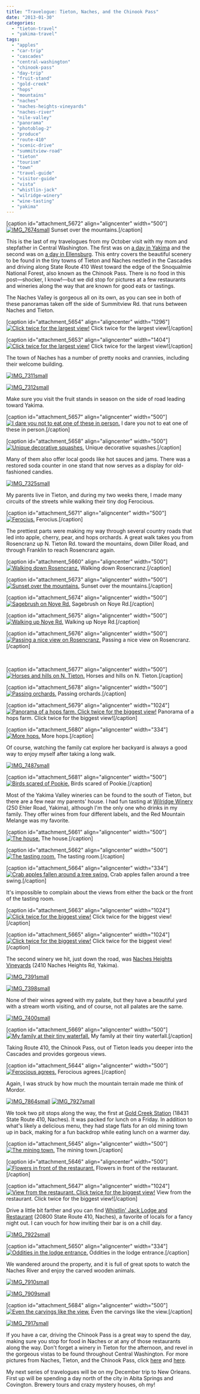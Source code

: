```yaml
---
title: "Travelogue: Tieton, Naches, and the Chinook Pass"
date: "2013-01-30"
categories: 
  - "tieton-travel"
  - "yakima-travel"
tags: 
  - "apples"
  - "car-trip"
  - "cascades"
  - "central-washington"
  - "chinook-pass"
  - "day-trip"
  - "fruit-stand"
  - "gold-creek"
  - "hops"
  - "mountains"
  - "naches"
  - "naches-heights-vineyards"
  - "naches-river"
  - "nile-valley"
  - "panorama"
  - "photoblog-2"
  - "produce"
  - "route-410"
  - "scenic-drive"
  - "summitview-road"
  - "tieton"
  - "tourism"
  - "town"
  - "travel-guide"
  - "visitor-guide"
  - "vista"
  - "whistlin-jack"
  - "wilridge-winery"
  - "wine-tasting"
  - "yakima"
---
```


\[caption id="attachment\_5672" align="aligncenter" width="500"\][![IMG_7674small](http://www.rebeccagomezfarrell.com/wp-content/uploads/2013/01/IMG_7674small.jpg)](http://www.rebeccagomezfarrell.com/2013/01/travelogue-tieton-naches-and-the-chinook-pass/img_7674small/) Sunset over the mountains.\[/caption\]

This is the last of my travelogues from my October visit with my mom and stepfather in Central Washington. The first was on [a day in Yakima](index.php?p=5412) and the second was on [a day in Ellensburg](index.php?p=5538). This entry covers the beautiful scenery to be found in the tiny towns of Tieton and Naches nestled in the Cascades and driving along State Route 410 West toward the edge of the Snoqualmie National Forest, also known as the Chinook Pass. There is no food in this post—shocker, I know!—but we did stop for pictures at a few restaurants and wineries along the way that are known for good eats or tastings.

The Naches Valley is gorgeous all on its own, as you can see in both of these panoramas taken off the side of Summitview Rd. that runs between Naches and Tieton.

\[caption id="attachment\_5654" align="aligncenter" width="1296"\][![Click twice for the largest view!](http://www.rebeccagomezfarrell.com/wp-content/uploads/2013/01/IMG_7301small.jpg)](http://www.rebeccagomezfarrell.com/2013/01/travelogue-tieton-naches-and-the-chinook-pass/img_7301small/) Click twice for the largest view!\[/caption\]

\[caption id="attachment\_5653" align="aligncenter" width="1404"\][![Click twice for the largest view!](http://www.rebeccagomezfarrell.com/wp-content/uploads/2013/01/IMG_7288small.jpg)](http://www.rebeccagomezfarrell.com/2013/01/travelogue-tieton-naches-and-the-chinook-pass/img_7288small/) Click twice for the largest view!\[/caption\]

The town of Naches has a number of pretty nooks and crannies, including their welcome building.

[![IMG_7311small](http://www.rebeccagomezfarrell.com/wp-content/uploads/2013/01/IMG_7311small.jpg)](http://www.rebeccagomezfarrell.com/2013/01/travelogue-tieton-naches-and-the-chinook-pass/img_7311small/)

[![IMG_7312small](http://www.rebeccagomezfarrell.com/wp-content/uploads/2013/01/IMG_7312small.jpg)](http://www.rebeccagomezfarrell.com/2013/01/travelogue-tieton-naches-and-the-chinook-pass/img_7312small/)

Make sure you visit the fruit stands in season on the side of road leading toward Yakima.

\[caption id="attachment\_5657" align="aligncenter" width="500"\][![I dare you not to eat one of these in person.](http://www.rebeccagomezfarrell.com/wp-content/uploads/2013/01/IMG_7321small.jpg)](http://www.rebeccagomezfarrell.com/2013/01/travelogue-tieton-naches-and-the-chinook-pass/img_7321small/) I dare you not to eat one of these in person.\[/caption\]

\[caption id="attachment\_5658" align="aligncenter" width="500"\][![Unique decorative squashes.](http://www.rebeccagomezfarrell.com/wp-content/uploads/2013/01/IMG_7323small.jpg)](http://www.rebeccagomezfarrell.com/2013/01/travelogue-tieton-naches-and-the-chinook-pass/img_7323small/) Unique decorative squashes.\[/caption\]

Many of them also offer local goods like hot sauces and jams. There was a restored soda counter in one stand that now serves as a display for old-fashioned candies.

[![IMG_7325small](http://www.rebeccagomezfarrell.com/wp-content/uploads/2013/01/IMG_7325small.jpg)](http://www.rebeccagomezfarrell.com/2013/01/travelogue-tieton-naches-and-the-chinook-pass/img_7325small/)

My parents live in Tieton, and during my two weeks there, I made many circuits of the streets while walking their tiny dog Ferocious.

\[caption id="attachment\_5671" align="aligncenter" width="500"\][![Ferocius.](http://www.rebeccagomezfarrell.com/wp-content/uploads/2013/01/IMG_7516small.jpg)](http://www.rebeccagomezfarrell.com/2013/01/travelogue-tieton-naches-and-the-chinook-pass/img_7516small/) Ferocius.\[/caption\]

The prettiest parts were making my way through several country roads that led into apple, cherry, pear, and hops orchards. A great walk takes you from Rosencranz up N. Tieton Rd. toward the mountains, down Diller Road, and through Franklin to reach Rosencranz again.

\[caption id="attachment\_5660" align="aligncenter" width="500"\][![Walking down Rosencranz.](http://www.rebeccagomezfarrell.com/wp-content/uploads/2013/01/IMG_7342small.jpg)](http://www.rebeccagomezfarrell.com/2013/01/travelogue-tieton-naches-and-the-chinook-pass/img_7342small/) Walking down Rosencranz.\[/caption\]

\[caption id="attachment\_5673" align="aligncenter" width="500"\][![Sunset over the mountains.](http://www.rebeccagomezfarrell.com/wp-content/uploads/2013/01/IMG_7677small.jpg)](http://www.rebeccagomezfarrell.com/2013/01/travelogue-tieton-naches-and-the-chinook-pass/img_7677small/) Sunset over the mountains.\[/caption\]

\[caption id="attachment\_5674" align="aligncenter" width="500"\][![Sagebrush on Noye Rd.](http://www.rebeccagomezfarrell.com/wp-content/uploads/2013/01/IMG_7690small.jpg)](http://www.rebeccagomezfarrell.com/2013/01/travelogue-tieton-naches-and-the-chinook-pass/img_7690small/) Sagebrush on Noye Rd.\[/caption\]

\[caption id="attachment\_5675" align="aligncenter" width="500"\][![Walking up Noye Rd.](http://www.rebeccagomezfarrell.com/wp-content/uploads/2013/01/IMG_7698small.jpg)](http://www.rebeccagomezfarrell.com/2013/01/travelogue-tieton-naches-and-the-chinook-pass/img_7698small/) Walking up Noye Rd.\[/caption\]

\[caption id="attachment\_5676" align="aligncenter" width="500"\][![Passing a nice view on Rosencranz.](http://www.rebeccagomezfarrell.com/wp-content/uploads/2013/01/IMG_7726small.jpg)](http://www.rebeccagomezfarrell.com/2013/01/travelogue-tieton-naches-and-the-chinook-pass/img_7726small/) Passing a nice view on Rosencranz.\[/caption\]

 

\[caption id="attachment\_5677" align="aligncenter" width="500"\][![Horses and hills on N. Tieton.](http://www.rebeccagomezfarrell.com/wp-content/uploads/2013/01/IMG_7731small.jpg)](http://www.rebeccagomezfarrell.com/2013/01/travelogue-tieton-naches-and-the-chinook-pass/img_7731small/) Horses and hills on N. Tieton.\[/caption\]

\[caption id="attachment\_5678" align="aligncenter" width="500"\][![Passing orchards.](http://www.rebeccagomezfarrell.com/wp-content/uploads/2013/01/IMG_7738small.jpg)](http://www.rebeccagomezfarrell.com/2013/01/travelogue-tieton-naches-and-the-chinook-pass/img_7738small/) Passing orchards.\[/caption\]

\[caption id="attachment\_5679" align="aligncenter" width="1024"\][![Panorama of a hops farm. Click twice for the biggest view!](http://www.rebeccagomezfarrell.com/wp-content/uploads/2013/01/IMG_7756small-1024x105.jpg)](http://www.rebeccagomezfarrell.com/2013/01/travelogue-tieton-naches-and-the-chinook-pass/img_7756small/) Panorama of a hops farm. Click twice for the biggest view!\[/caption\]

\[caption id="attachment\_5680" align="aligncenter" width="334"\][![ More hops.](http://www.rebeccagomezfarrell.com/wp-content/uploads/2013/01/IMG_7759small.jpg)](http://www.rebeccagomezfarrell.com/2013/01/travelogue-tieton-naches-and-the-chinook-pass/img_7759small/) More hops.\[/caption\]

Of course, watching the family cat explore her backyard is always a good way to enjoy myself after taking a long walk.

[![IMG_7487small](http://www.rebeccagomezfarrell.com/wp-content/uploads/2013/01/IMG_7487small.jpg)](http://www.rebeccagomezfarrell.com/2013/01/travelogue-tieton-naches-and-the-chinook-pass/img_7487small/)

\[caption id="attachment\_5681" align="aligncenter" width="500"\][![Birds scared of Pookie.](http://www.rebeccagomezfarrell.com/wp-content/uploads/2013/01/IMG_7939small.jpg)](http://www.rebeccagomezfarrell.com/2013/01/travelogue-tieton-naches-and-the-chinook-pass/img_7939small/) Birds scared of Pookie.\[/caption\]

Most of the Yakima Valley wineries can be found to the south of Tieton, but there are a few near my parents' house. I had fun tasting at [Wilridge Winery](http://tastingroomyakima.com/) (250 Ehler Road, Yakima), although I'm the only one who drinks in my family. They offer wines from four different labels, and the Red Mountain Melange was my favorite.

\[caption id="attachment\_5661" align="aligncenter" width="500"\][![The house.](http://www.rebeccagomezfarrell.com/wp-content/uploads/2013/01/IMG_7351small.jpg)](http://www.rebeccagomezfarrell.com/2013/01/travelogue-tieton-naches-and-the-chinook-pass/img_7351small/) The house.\[/caption\]

\[caption id="attachment\_5662" align="aligncenter" width="500"\][![The tasting room.](http://www.rebeccagomezfarrell.com/wp-content/uploads/2013/01/IMG_7354small.jpg)](http://www.rebeccagomezfarrell.com/2013/01/travelogue-tieton-naches-and-the-chinook-pass/img_7354small/) The tasting room.\[/caption\]

\[caption id="attachment\_5664" align="aligncenter" width="334"\][![Crab apples fallen around a tree swing.](http://www.rebeccagomezfarrell.com/wp-content/uploads/2013/01/IMG_7369small.jpg)](http://www.rebeccagomezfarrell.com/2013/01/travelogue-tieton-naches-and-the-chinook-pass/img_7369small/) Crab apples fallen around a tree swing.\[/caption\]

It's impossible to complain about the views from either the back or the front of the tasting room.

\[caption id="attachment\_5663" align="aligncenter" width="1024"\][![Click twice for the biggest view!](http://www.rebeccagomezfarrell.com/wp-content/uploads/2013/01/IMG_7366small-1024x99.jpg)](http://www.rebeccagomezfarrell.com/2013/01/travelogue-tieton-naches-and-the-chinook-pass/img_7366small/) Click twice for the biggest view!\[/caption\]

\[caption id="attachment\_5665" align="aligncenter" width="1024"\][![Click twice for the biggest view!](http://www.rebeccagomezfarrell.com/wp-content/uploads/2013/01/IMG_7376small-1024x228.jpg)](http://www.rebeccagomezfarrell.com/2013/01/travelogue-tieton-naches-and-the-chinook-pass/img_7376small/) Click twice for the biggest view!\[/caption\]

The second winery we hit, just down the road, was [Naches Heights Vineyards](http://www.nachesheights.com/tasting-room.html) (2410 Naches Heights Rd, Yakima).

[![IMG_7391small](http://www.rebeccagomezfarrell.com/wp-content/uploads/2013/01/IMG_7391small.jpg)](http://www.rebeccagomezfarrell.com/2013/01/travelogue-tieton-naches-and-the-chinook-pass/img_7391small/)

[![IMG_7398small](http://www.rebeccagomezfarrell.com/wp-content/uploads/2013/01/IMG_7398small.jpg)](http://www.rebeccagomezfarrell.com/2013/01/travelogue-tieton-naches-and-the-chinook-pass/img_7398small/)

None of their wines agreed with my palate, but they have a beautiful yard with a stream worth visiting, and of course, not all palates are the same.

[![IMG_7400small](http://www.rebeccagomezfarrell.com/wp-content/uploads/2013/01/IMG_7400small.jpg)](http://www.rebeccagomezfarrell.com/2013/01/travelogue-tieton-naches-and-the-chinook-pass/img_7400small/)

\[caption id="attachment\_5669" align="aligncenter" width="500"\][![My family at their tiny waterfall.](http://www.rebeccagomezfarrell.com/wp-content/uploads/2013/01/IMG_7406small.jpg)](http://www.rebeccagomezfarrell.com/2013/01/travelogue-tieton-naches-and-the-chinook-pass/img_7406small/) My family at their tiny waterfall.\[/caption\]

Taking Route 410, the Chinook Pass, out of Tieton leads you deeper into the Cascades and provides gorgeous views.

\[caption id="attachment\_5644" align="aligncenter" width="500"\][![Ferocious agrees.](http://www.rebeccagomezfarrell.com/wp-content/uploads/2013/01/IMG_7867small.jpg)](http://www.rebeccagomezfarrell.com/2013/01/travelogue-tieton-naches-and-the-chinook-pass/img_7867small/) Ferocious agrees.\[/caption\]

Again, I was struck by how much the mountain terrain made me think of Mordor.

[![IMG_7864small](http://www.rebeccagomezfarrell.com/wp-content/uploads/2013/01/IMG_7864small.jpg)](http://www.rebeccagomezfarrell.com/2013/01/travelogue-tieton-naches-and-the-chinook-pass/img_7864small/) [![IMG_7927small](http://www.rebeccagomezfarrell.com/wp-content/uploads/2013/01/IMG_7927small.jpg)](http://www.rebeccagomezfarrell.com/2013/01/travelogue-tieton-naches-and-the-chinook-pass/img_7927small/)

We took two pit stops along the way, the first at [Gold Creek Station](https://www.facebook.com/goldcreekstation) (18431 State Route 410, Naches). It was packed for lunch on a Friday. In addition to what's likely a delicious menu, they had stage flats for an old mining town up in back, making for a fun backdrop while eating lunch on a warmer day.

\[caption id="attachment\_5645" align="aligncenter" width="500"\][![The mining town.](http://www.rebeccagomezfarrell.com/wp-content/uploads/2013/01/IMG_7888small.jpg)](http://www.rebeccagomezfarrell.com/2013/01/travelogue-tieton-naches-and-the-chinook-pass/img_7888small/) The mining town.\[/caption\]

\[caption id="attachment\_5646" align="aligncenter" width="500"\][![Flowers in front of the restaurant.](http://www.rebeccagomezfarrell.com/wp-content/uploads/2013/01/IMG_7893small.jpg)](http://www.rebeccagomezfarrell.com/2013/01/travelogue-tieton-naches-and-the-chinook-pass/img_7893small/) Flowers in front of the restaurant.\[/caption\]

\[caption id="attachment\_5647" align="aligncenter" width="1024"\][![ View from the restaurant. Click twice for the biggest view!](http://www.rebeccagomezfarrell.com/wp-content/uploads/2013/01/IMG_7907small-1024x117.jpg)](http://www.rebeccagomezfarrell.com/2013/01/travelogue-tieton-naches-and-the-chinook-pass/img_7907small/) View from the restaurant. Click twice for the biggest view!\[/caption\]

Drive a little bit farther and you can find [Whistlin' Jack Lodge and Restaurant](http://www.whistlinjacklodge.com/) (20800 State Route 410, Naches), a favorite of locals for a fancy night out. I can vouch for how inviting their bar is on a chill day.

[![IMG_7922small](http://www.rebeccagomezfarrell.com/wp-content/uploads/2013/01/IMG_7922small.jpg)](http://www.rebeccagomezfarrell.com/2013/01/travelogue-tieton-naches-and-the-chinook-pass/img_7922small/)

\[caption id="attachment\_5650" align="aligncenter" width="334"\][![Oddities in the lodge entrance.](http://www.rebeccagomezfarrell.com/wp-content/uploads/2013/01/IMG_7919small.jpg)](http://www.rebeccagomezfarrell.com/2013/01/travelogue-tieton-naches-and-the-chinook-pass/img_7919small/) Oddities in the lodge entrance.\[/caption\]

We wandered around the property, and it is full of great spots to watch the Naches River and enjoy the carved wooden animals.

[![IMG_7910small](http://www.rebeccagomezfarrell.com/wp-content/uploads/2013/01/IMG_7910small.jpg)](http://www.rebeccagomezfarrell.com/2013/01/travelogue-tieton-naches-and-the-chinook-pass/img_7910small/)

[![IMG_7909small](http://www.rebeccagomezfarrell.com/wp-content/uploads/2013/01/IMG_7909small.jpg)](http://www.rebeccagomezfarrell.com/2013/01/travelogue-tieton-naches-and-the-chinook-pass/img_7909small/)

\[caption id="attachment\_5684" align="aligncenter" width="500"\][![Even the carvings like the view.](http://www.rebeccagomezfarrell.com/wp-content/uploads/2013/01/IMG_7915small.jpg)](http://www.rebeccagomezfarrell.com/2013/01/travelogue-tieton-naches-and-the-chinook-pass/img_7915small/) Even the carvings like the view.\[/caption\]

[![IMG_7917small](http://www.rebeccagomezfarrell.com/wp-content/uploads/2013/01/IMG_7917small.jpg)](http://www.rebeccagomezfarrell.com/2013/01/travelogue-tieton-naches-and-the-chinook-pass/img_7917small/)

If you have a car, driving the Chinook Pass is a great way to spend the day, making sure you stop for food in Naches or at any of those restaurants along the way. Don't forget a winery in Tieton for the afternoon, and revel in the gorgeous vistas to be found throughout Central Washington. For more pictures from Naches, Tieton, and the Chinook Pass, click [here](https://www.facebook.com/media/set/?set=a.10151116678254607.443186.567409606&type=1&l=6e4db55420) and [here](https://www.facebook.com/media/set/?set=a.10151118820554607.443506.567409606&type=1&l=3792915403).

My next series of travelogues will be on my December trip to New Orleans. First up will be spending a day north of the city in Abita Springs and Covington. Brewery tours and crazy mystery houses, oh my!
